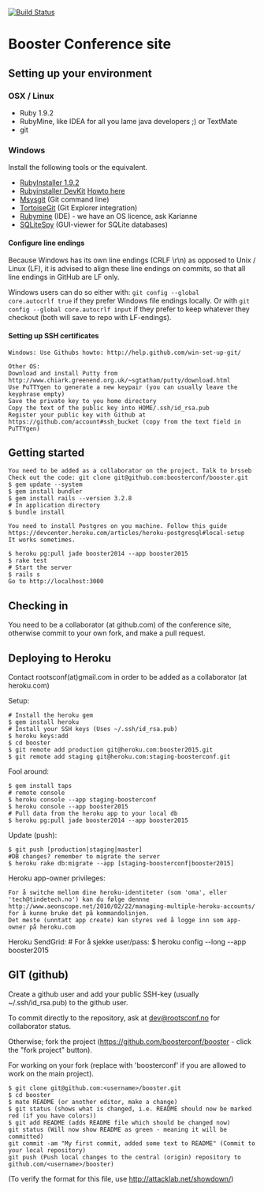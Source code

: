 [![Build Status](https://travis-ci.org/boosterconf/booster.png)](https://travis-ci.org/boosterconf/booster)

# Booster Conference site

## Setting up your environment


### OSX / Linux

* Ruby 1.9.2
* RubyMine, like IDEA for all you lame java developers ;) or TextMate
* git

### Windows


Install the following tools or the equivalent.

* [RubyInstaller 1.9.2](http://rubyinstaller.org)
* [Rubyinstaller DevKit](http://rubyinstaller.org/downloads/) [Howto here](https://github.com/oneclick/rubyinstaller/wiki/Development-Kit)
* [Msysgit](http://code.google.com/p/msysgit/downloads) (Git command line)
* [TortoiseGit](http://code.google.com/p/tortoisegit/downloads) (Git Explorer integration)
* [Rubymine](http://www.jetbrains.com/ruby/download/download_thanks.jsp?os=win) (IDE) - we have an OS licence, ask Karianne
* [SQLiteSpy](http://www.yunqa.de/delphi/doku.php/products/sqlitespy/index) (GUI-viewer for SQLite databases)

#### Configure line endings

Because Windows has its own line endings (CRLF \r\n) as opposed to Unix / Linux (LF), it is advised
to align these line endings on commits, so that all line endings in GitHub are LF only.

Windows users can do so either with:
<code>git config --global core.autocrlf true</code> if they prefer Windows file endings locally. Or
with <code>git config --global core.autocrlf input</code> if they prefer to keep whatever they 
checkout (both will save to repo with LF-endings).


#### Setting up SSH certificates

    Windows: Use Githubs howto: http://help.github.com/win-set-up-git/
    
    Other OS:
    Download and install Putty from http://www.chiark.greenend.org.uk/~sgtatham/putty/download.html
    Use PuTTYgen to generate a new keypair (you can usually leave the keyphrase empty)
    Save the private key to you home directory
    Copy the text of the public key into HOME/.ssh/id_rsa.pub
    Register your public key with Github at https://github.com/account#ssh_bucket (copy from the text field in PuTTYgen)


## Getting started

    You need to be added as a collaborator on the project. Talk to brsseb
    Check out the code: git clone git@github.com:boosterconf/booster.git
    $ gem update --system
    $ gem install bundler
    $ gem install rails --version 3.2.8
    # In application directory
    $ bundle install

    You need to install Postgres on you machine. Follow this guide
    https://devcenter.heroku.com/articles/heroku-postgresql#local-setup
    It works sometimes.

    $ heroku pg:pull jade booster2014 --app booster2015
    $ rake test
    # Start the server
    $ rails s
    Go to http://localhost:3000

## Checking in

You need to be a collaborator (at github.com) of the conference site, otherwise commit to your own fork, and make a pull request.

## Deploying to Heroku

Contact rootsconf(at)gmail.com in order to be added as a collaborator (at heroku.com)

Setup:

    # Install the heroku gem
    $ gem install heroku
    # Install your SSH keys (Uses ~/.ssh/id_rsa.pub)
    $ heroku keys:add
    $ cd booster
    $ git remote add production git@heroku.com:booster2015.git
    $ git remote add staging git@heroku.com:staging-boosterconf.git

Fool around:

    $ gem install taps
    # remote console
    $ heroku console --app staging-boosterconf
    $ heroku console --app booster2015
    # Pull data from the heroku app to your local db
    $ heroku pg:pull jade booster2014 --app booster2015

Update (push):

    $ git push [production|staging|master]
    #DB changes? remember to migrate the server
    $ heroku rake db:migrate --app [staging-boosterconf|booster2015]

Heroku app-owner privileges:

    For å switche mellom dine heroku-identiteter (som 'oma', eller 'tech@tindetech.no') kan du følge dennne
    http://www.aeonscope.net/2010/02/22/managing-multiple-heroku-accounts/
    for å kunne bruke det på kommandolinjen.
    Det meste (unntatt app create) kan styres ved å logge inn som app-owner på heroku.com

Heroku SendGrid:
    # For å sjekke user/pass:
    $ heroku config --long --app booster2015


## GIT (github)

Create a github user and add your public SSH-key (usually ~/.ssh/id_rsa.pub) to the github user.

To commit directly to the repository, ask at dev@rootsconf.no for collaborator status.

Otherwise; fork the project (https://github.com/boosterconf/booster - click the "fork project" button).

For working on your fork (replace <username> with 'boosterconf' if you are allowed to work on the main project).

    $ git clone git@github.com:<username>/booster.git
    $ cd booster
    $ mate README (or another editor, make a change)
    $ git status (shows what is changed, i.e. README should now be marked red (if you have colors))
    $ git add README (adds README file which should be changed now)
    git status (Will now show README as green - meaning it will be committed)
    git commit -am "My first commit, added some text to README" (Commit to your local repository)
    git push (Push local changes to the central (origin) repository to github.com/<username>/booster)


(To verify the format for this file, use http://attacklab.net/showdown/)
